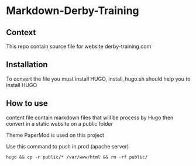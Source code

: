 # Markdown-Derby-Training

## Context
This repo contain source file for website derby-training.com

## Installation
To convert the file you must install HUGO, install_hugo.sh should help you to install HUGO 

## How to use 
content file contain markdown files that will be process by Hugo then convert in a static website on a public folder

Theme PaperMod is used on this project

Use this command to push in prod (apache server)
```
hugo && cp -r public/* /var/www/html && rm -rf public/
```
